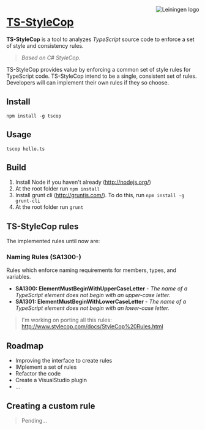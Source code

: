 <img src="https://raw.github.com/Diullei/ts-styleCop/master/logo.png?login=Diullei&token=68a784cff0f8e5795d92e5dc73d05da8"
 alt="Leiningen logo" title="The man himself" align="right" />

<a href="#ts-stylecop">TS-StyleCop</a>
===========

**TS-StyleCop** is a tool to analyzes *TypeScript* source code to enforce a set of style and consistency rules.
> *Based on C# StyleCop.*

TS-StyleCop provides value by enforcing a common set of style rules for TypeScript code. TS-StyleCop intend to be a single, consistent set of rules. Developers will can implement their own rules if they so choose.

## Install

    npm install -g tscop

## Usage

    tscop hello.ts

## Build

1. Install Node if you haven't already (http://nodejs.org/)
2. At the root folder run `npm install`
3. Install grunt cli (http://gruntjs.com/). To do this, run `npm install -g grunt-cli`
4. At the root folder run `grunt`

## TS-StyleCop rules
The implemented rules until now are:

### Naming Rules (SA1300-)
Rules which enforce naming requirements for members, types, and variables.

* **SA1300: ElementMustBeginWithUpperCaseLetter** - *The name of a TypeScript element does not begin with an upper-case letter.*
* **SA1301: ElementMustBeginWithLowerCaseLetter** - *The name of a TypeScript element does not begin with an lower-case letter.*

> I'm working on porting all this rules: http://www.stylecop.com/docs/StyleCop%20Rules.html

## Roadmap

* Improving the interface to create rules
* IMplement a set of rules
* Refactor the code
* Create a VisualStudio plugin
* ...

## Creating a custom rule

> Pending...
